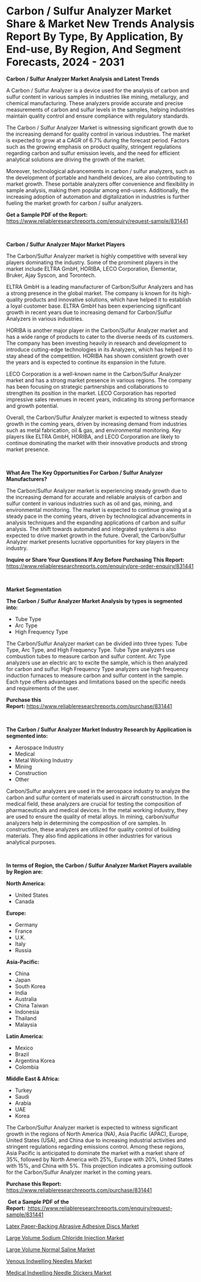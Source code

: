 <p><h1>Carbon / Sulfur Analyzer Market Share & Market New Trends Analysis Report By Type, By Application, By End-use, By Region, And Segment Forecasts, 2024 - 2031</h1></p><p><strong>Carbon / Sulfur Analyzer Market Analysis and Latest Trends</strong></p>
<p><p>A Carbon / Sulfur Analyzer is a device used for the analysis of carbon and sulfur content in various samples in industries like mining, metallurgy, and chemical manufacturing. These analyzers provide accurate and precise measurements of carbon and sulfur levels in the samples, helping industries maintain quality control and ensure compliance with regulatory standards.</p><p>The Carbon / Sulfur Analyzer Market is witnessing significant growth due to the increasing demand for quality control in various industries. The market is expected to grow at a CAGR of 6.7% during the forecast period. Factors such as the growing emphasis on product quality, stringent regulations regarding carbon and sulfur emission levels, and the need for efficient analytical solutions are driving the growth of the market.</p><p>Moreover, technological advancements in carbon / sulfur analyzers, such as the development of portable and handheld devices, are also contributing to market growth. These portable analyzers offer convenience and flexibility in sample analysis, making them popular among end-users. Additionally, the increasing adoption of automation and digitalization in industries is further fueling the market growth for carbon / sulfur analyzers.</p></p>
<p><strong>Get a Sample PDF of the Report:&nbsp;</strong> <a href="https://www.reliableresearchreports.com/enquiry/request-sample/831441">https://www.reliableresearchreports.com/enquiry/request-sample/831441</a></p>
<p>&nbsp;</p>
<p><strong>Carbon / Sulfur Analyzer Major Market Players</strong></p>
<p><p>The Carbon/Sulfur Analyzer market is highly competitive with several key players dominating the industry. Some of the prominent players in the market include ELTRA GmbH, HORIBA, LECO Corporation, Elementar, Bruker, Ajay Syscon, and Torontech. </p><p>ELTRA GmbH is a leading manufacturer of Carbon/Sulfur Analyzers and has a strong presence in the global market. The company is known for its high-quality products and innovative solutions, which have helped it to establish a loyal customer base. ELTRA GmbH has been experiencing significant growth in recent years due to increasing demand for Carbon/Sulfur Analyzers in various industries.</p><p>HORIBA is another major player in the Carbon/Sulfur Analyzer market and has a wide range of products to cater to the diverse needs of its customers. The company has been investing heavily in research and development to introduce cutting-edge technologies in its Analyzers, which has helped it to stay ahead of the competition. HORIBA has shown consistent growth over the years and is expected to continue its expansion in the future.</p><p>LECO Corporation is a well-known name in the Carbon/Sulfur Analyzer market and has a strong market presence in various regions. The company has been focusing on strategic partnerships and collaborations to strengthen its position in the market. LECO Corporation has reported impressive sales revenues in recent years, indicating its strong performance and growth potential.</p><p>Overall, the Carbon/Sulfur Analyzer market is expected to witness steady growth in the coming years, driven by increasing demand from industries such as metal fabrication, oil & gas, and environmental monitoring. Key players like ELTRA GmbH, HORIBA, and LECO Corporation are likely to continue dominating the market with their innovative products and strong market presence.</p></p>
<p>&nbsp;</p>
<p><strong>What Are The Key Opportunities For Carbon / Sulfur Analyzer Manufacturers?</strong></p>
<p><p>The Carbon/Sulfur Analyzer market is experiencing steady growth due to the increasing demand for accurate and reliable analysis of carbon and sulfur content in various industries such as oil and gas, mining, and environmental monitoring. The market is expected to continue growing at a steady pace in the coming years, driven by technological advancements in analysis techniques and the expanding applications of carbon and sulfur analysis. The shift towards automated and integrated systems is also expected to drive market growth in the future. Overall, the Carbon/Sulfur Analyzer market presents lucrative opportunities for key players in the industry.</p></p>
<p><strong>Inquire or Share Your Questions If Any Before Purchasing This Report:</strong> <a href="https://www.reliableresearchreports.com/enquiry/pre-order-enquiry/831441">https://www.reliableresearchreports.com/enquiry/pre-order-enquiry/831441</a></p>
<p>&nbsp;</p>
<p><strong>Market Segmentation</strong></p>
<p><strong>The Carbon / Sulfur Analyzer Market Analysis by types is segmented into:</strong></p>
<p><ul><li>Tube Type</li><li>Arc Type</li><li>High Frequency Type</li></ul></p>
<p><p>The Carbon/Sulfur Analyzer market can be divided into three types: Tube Type, Arc Type, and High Frequency Type. Tube Type analyzers use combustion tubes to measure carbon and sulfur content. Arc Type analyzers use an electric arc to excite the sample, which is then analyzed for carbon and sulfur. High Frequency Type analyzers use high frequency induction furnaces to measure carbon and sulfur content in the sample. Each type offers advantages and limitations based on the specific needs and requirements of the user.</p></p>
<p><strong>Purchase this Report:&nbsp;</strong><a href="https://www.reliableresearchreports.com/purchase/831441">https://www.reliableresearchreports.com/purchase/831441</a></p>
<p>&nbsp;</p>
<p><strong>The Carbon / Sulfur Analyzer Market Industry Research by Application is segmented into:</strong></p>
<p><ul><li>Aerospace Industry</li><li>Medical</li><li>Metal Working Industry</li><li>Mining</li><li>Construction</li><li>Other</li></ul></p>
<p><p>Carbon/Sulfur analyzers are used in the aerospace industry to analyze the carbon and sulfur content of materials used in aircraft construction. In the medical field, these analyzers are crucial for testing the composition of pharmaceuticals and medical devices. In the metal working industry, they are used to ensure the quality of metal alloys. In mining, carbon/sulfur analyzers help in determining the composition of ore samples. In construction, these analyzers are utilized for quality control of building materials. They also find applications in other industries for various analytical purposes.</p></p>
<p>&nbsp;</p>
<p><strong>In terms of Region, the Carbon / Sulfur Analyzer Market Players available by Region are:</strong></p>
<p>
    <p> <strong> North America: </strong>
        <ul>
            <li>United States</li>
            <li>Canada</li>
        </ul>
        </p> 
    <p> <strong> Europe: </strong>
        <ul>
            <li>Germany</li>
            <li>France</li>
            <li>U.K.</li>
            <li>Italy</li>
            <li>Russia</li>
        </ul>
        </p> 
    <p> <strong> Asia-Pacific: </strong>
        <ul>
            <li>China</li>
            <li>Japan</li>
            <li>South Korea</li>
            <li>India</li>
            <li>Australia</li>
            <li>China Taiwan</li>
            <li>Indonesia</li>
            <li>Thailand</li>
            <li>Malaysia</li>
        </ul>
        </p> 
    <p> <strong> Latin America: </strong>
        <ul>
            <li>Mexico</li>
            <li>Brazil</li>
            <li>Argentina Korea</li>
            <li>Colombia</li>
        </ul>
        </p> 
    <p> <strong> Middle East & Africa: </strong>
        <ul>
            <li>Turkey</li>
            <li>Saudi</li>
            <li>Arabia</li>
            <li>UAE</li>
            <li>Korea</li>
        </ul>
    </p>
    </p>
<p><p>The Carbon/Sulfur Analyzer market is expected to witness significant growth in the regions of North America (NA), Asia Pacific (APAC), Europe, United States (USA), and China due to increasing industrial activities and stringent regulations regarding emissions control. Among these regions, Asia Pacific is anticipated to dominate the market with a market share of 35%, followed by North America with 25%, Europe with 20%, United States with 15%, and China with 5%. This projection indicates a promising outlook for the Carbon/Sulfur Analyzer market in the coming years.</p></p>
<p><strong>Purchase this Report: </strong><a href="https://www.reliableresearchreports.com/purchase/831441">https://www.reliableresearchreports.com/purchase/831441</a></p>
<p>&nbsp;<strong>Get a Sample PDF of the Report:&nbsp;&nbsp;</strong><a href="https://www.reliableresearchreports.com/enquiry/request-sample/831441">https://www.reliableresearchreports.com/enquiry/request-sample/831441</a></p>
<p><strong></strong></p>
<p><p><a href="https://github.com/YashRP12/Market-Research-Report-List-3/blob/main/latex-paper-backing-abrasive-adhesive-discs-market.md">Latex Paper-Backing Abrasive Adhesive Discs Market</a></p><p><a href="https://medium.com/@anthonywade766/large-volume-sodium-chloride-injection-market-insight-market-trends-growth-forecasted-from-2024-014eb235cc14">Large Volume Sodium Chloride Injection Market</a></p><p><a href="https://medium.com/@anthonywade766/large-volume-normal-saline-market-furnishes-information-on-market-share-market-trends-and-market-3870c2542b04">Large Volume Normal Saline Market</a></p><p><a href="https://issuu.com/reportprime-2/docs/venous-indwelling-needles-market-size-2030.pptx">Venous Indwelling Needles Market</a></p><p><a href="https://issuu.com/reportprime-2/docs/medical-indwelling-needle-stickers-market-size-203">Medical Indwelling Needle Stickers Market</a></p></p>